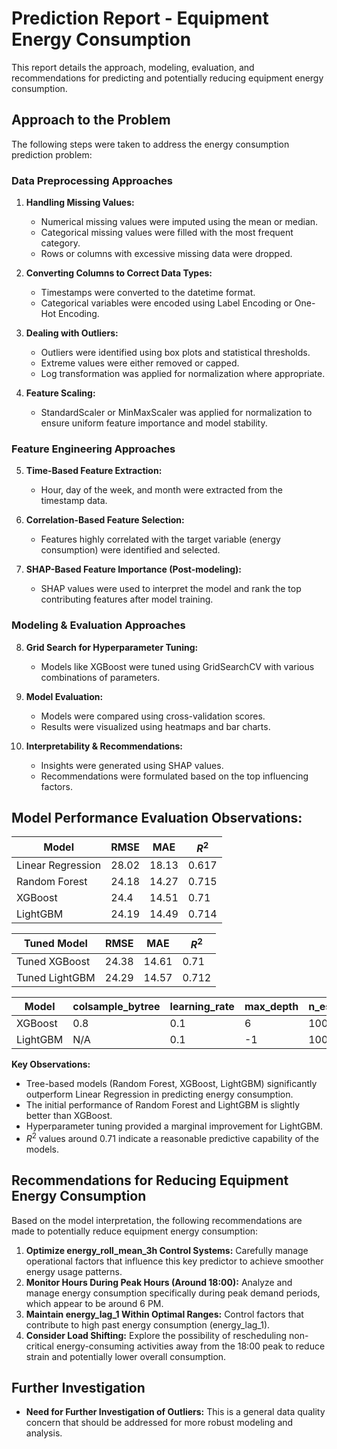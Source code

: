 # Prediction Report - Equipment Energy Consumption

This report details the approach, modeling, evaluation, and recommendations for predicting and potentially reducing equipment energy consumption.

## Approach to the Problem

The following steps were taken to address the energy consumption prediction problem:

### Data Preprocessing Approaches

1.  **Handling Missing Values:**
    * Numerical missing values were imputed using the mean or median.
    * Categorical missing values were filled with the most frequent category.
    * Rows or columns with excessive missing data were dropped.

2.  **Converting Columns to Correct Data Types:**
    * Timestamps were converted to the datetime format.
    * Categorical variables were encoded using Label Encoding or One-Hot Encoding.

3.  **Dealing with Outliers:**
    * Outliers were identified using box plots and statistical thresholds.
    * Extreme values were either removed or capped.
    * Log transformation was applied for normalization where appropriate.

4.  **Feature Scaling:**
    * StandardScaler or MinMaxScaler was applied for normalization to ensure uniform feature importance and model stability.

### Feature Engineering Approaches

5.  **Time-Based Feature Extraction:**
    * Hour, day of the week, and month were extracted from the timestamp data.

6.  **Correlation-Based Feature Selection:**
    * Features highly correlated with the target variable (energy consumption) were identified and selected.

7.  **SHAP-Based Feature Importance (Post-modeling):**
    * SHAP values were used to interpret the model and rank the top contributing features after model training.

### Modeling & Evaluation Approaches

8.  **Grid Search for Hyperparameter Tuning:**
    * Models like XGBoost were tuned using GridSearchCV with various combinations of parameters.

9.  **Model Evaluation:**
    * Models were compared using cross-validation scores.
    * Results were visualized using heatmaps and bar charts.

10. **Interpretability & Recommendations:**
    * Insights were generated using SHAP values.
    * Recommendations were formulated based on the top influencing factors.

## Model Performance Evaluation Observations:

| Model             | RMSE  | MAE   | $R^{2}$ |
| ----------------- | ----- | ----- | ------- |
| Linear Regression | 28.02 | 18.13 | 0.617   |
| Random Forest     | 24.18 | 14.27 | 0.715   |
| XGBoost           | 24.4  | 14.51 | 0.71    |
| LightGBM          | 24.19 | 14.49 | 0.714   |

| Tuned Model      | RMSE  | MAE   | $R^{2}$ |
| ---------------- | ----- | ----- | ------- |
| Tuned XGBoost    | 24.38 | 14.61 | 0.71    |
| Tuned LightGBM   | 24.29 | 14.57 | 0.712   |

| Model      | colsample\_bytree | learning\_rate | max\_depth | n\_estimators | subsample | num\_leaves |
| ---------- | ----------------- | -------------- | ---------- | ------------- | --------- | ----------- |
| XGBoost    | 0.8               | 0.1            | 6          | 100           | 1         | N/A         |
| LightGBM   | N/A               | 0.1            | -1         | 100           | N/A       | 31          |

**Key Observations:**

* Tree-based models (Random Forest, XGBoost, LightGBM) significantly outperform Linear Regression in predicting energy consumption.
* The initial performance of Random Forest and LightGBM is slightly better than XGBoost.
* Hyperparameter tuning provided a marginal improvement for LightGBM.
* $R^{2}$ values around 0.71 indicate a reasonable predictive capability of the models.

## Recommendations for Reducing Equipment Energy Consumption

Based on the model interpretation, the following recommendations are made to potentially reduce equipment energy consumption:

1.  **Optimize energy\_roll\_mean\_3h Control Systems:** Carefully manage operational factors that influence this key predictor to achieve smoother energy usage patterns.
2.  **Monitor Hours During Peak Hours (Around 18:00):** Analyze and manage energy consumption specifically during peak demand periods, which appear to be around 6 PM.
3.  **Maintain energy\_lag\_1 Within Optimal Ranges:** Control factors that contribute to high past energy consumption (energy\_lag\_1).
4.  **Consider Load Shifting:** Explore the possibility of rescheduling non-critical energy-consuming activities away from the 18:00 peak to reduce strain and potentially lower overall consumption.

## Further Investigation

* **Need for Further Investigation of Outliers:** This is a general data quality concern that should be addressed for more robust modeling and analysis.
